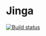 # Jinga

[![Build status](https://ci.appveyor.com/api/projects/status/si40sx6k2lkfc7w0?svg=true)](https://ci.appveyor.com/project/anupkumarsharma/jinga)